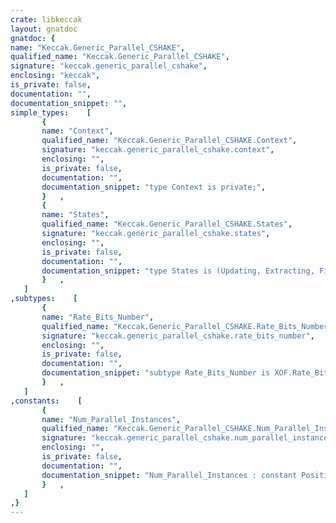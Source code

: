 ```yaml
---
crate: libkeccak
layout: gnatdoc
gnatdoc: {
name: "Keccak.Generic_Parallel_CSHAKE",
qualified_name: "Keccak.Generic_Parallel_CSHAKE",
signature: "keccak.generic_parallel_cshake",
enclosing: "keccak",
is_private: false,
documentation: "",
documentation_snippet: "",
simple_types:    [
       {
       name: "Context",
       qualified_name: "Keccak.Generic_Parallel_CSHAKE.Context",
       signature: "keccak.generic_parallel_cshake.context",
       enclosing: "",
       is_private: false,
       documentation: "",
       documentation_snippet: "type Context is private;",
       }   ,
       {
       name: "States",
       qualified_name: "Keccak.Generic_Parallel_CSHAKE.States",
       signature: "keccak.generic_parallel_cshake.states",
       enclosing: "",
       is_private: false,
       documentation: "",
       documentation_snippet: "type States is (Updating, Extracting, Finished);",
       }   ,
   ]
,subtypes:    [
       {
       name: "Rate_Bits_Number",
       qualified_name: "Keccak.Generic_Parallel_CSHAKE.Rate_Bits_Number",
       signature: "keccak.generic_parallel_cshake.rate_bits_number",
       enclosing: "",
       is_private: false,
       documentation: "",
       documentation_snippet: "subtype Rate_Bits_Number is XOF.Rate_Bits_Number;",
       }   ,
   ]
,constants:    [
       {
       name: "Num_Parallel_Instances",
       qualified_name: "Keccak.Generic_Parallel_CSHAKE.Num_Parallel_Instances",
       signature: "keccak.generic_parallel_cshake.num_parallel_instances",
       enclosing: "",
       is_private: false,
       documentation: "",
       documentation_snippet: "Num_Parallel_Instances : constant Positive := XOF.Num_Parallel_Instances;",
       }   ,
   ]
,}
---
```

